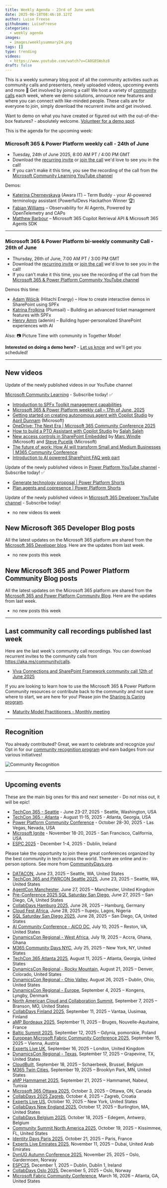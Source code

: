 ```yaml
---
title: Weekly Agenda - 23rd of June week
date: 2025-06-18T08:46:10.127Z
author: Luise Freese
githubname: LuiseFreese
categories:
  - weekly agenda
images:
  - images/weeklysummary24.png
tags: []
type: trending
videos:
  - https://www.youtube.com/watch?v=CA0G8SWshz8
draft: false
---
```


This is a weekly summary blog post of all the community activities such as community calls and presenters, newly uploaded videos, upcoming events and more 🚀
Get involved by joining a call! We host a variety of [community calls](https://aka.ms/community/calls) each week, where we demo solutions, announce new features and where you can connect with like-minded people. These calls are for everyone to join, simply download the recurrent invite and get involved. 

Want to demo on what you have created or figured out with the out-of-the-box features? - absolutely welcome. [Volunteer for a demo spot](https://aka.ms/community/request/demo).

This is the agenda for the upcoming week:

### Microsoft 365 & Power Platform weekly call - 24th of June

* Tuesday, 24th of June 2025, 8:00 AM PT / 4:00 PM GMT
* Download the [recurring invite](https://aka.ms/m365-dev-call) or [join the call](https://aka.ms/m365-dev-call-join) we'd love to see you in the call!
* If you can't make it this time, you see the recording of the call from the [Microsoft Community Learning YouTube channel](https://www.youtube.com/playlist?list=PLR9nK3mnD-OUQOW86tT5dkCRQAVGY7DlH)

Demos: 

* [Katerina Chernevskaya](https://www.linkedin.com/in/katerinachernevskaya/) (Awara IT) – Term Buddy - your AI-powered terminology assistant (PowerfulDevs Hackathon Winner 🏆)
* [Fabian Williams](https://www.linkedin.com/in/fabiangwilliams/) – Observability for AI Agents, Powered by OpenTelemetry and CAPs
* [Matthew Barbour](https://www.linkedin.com/in/matt-barbour-02702b1/) – Microsoft 365 Copilot Retrieval API & Microsoft 365 Agents SDK


---

### Microsoft 365 & Power Platform bi-weekly community Call - 26th of June


* Thursday, 26th of June, 7:00 AM PT / 3:00 PM GMT
* Download the [recurring invite](https://aka.ms/spdev-sig-call) or [join the call](https://aka.ms/spdev-sig-call-join) we'd love to see you in the call!
* If you can't make it this time, you see the recording of the call from the [Microsoft 365 & Power Platform Community YouTube channel](https://www.youtube.com/watch?v=gAqUr9wa2_0&list=PLR9nK3mnD-OURfm5Ypu-wK52cxBv_gXCA)

Demos this time:

* [Adam Wójcik](https://www.linkedin.com/in/adam-w%C3%B3jcik-9b7777a6/) (Hitachi Energy) –  How to create interactive demos in SharePoint using SPFx
* [Katrina Frolkina](https://www.linkedin.com/in/katrinafrolkina/) (Plumsail) – Building an advanced ticket management features with SPFx
* [Henry Amm](https://www.linkedin.com/in/henryamm/) (adenin) – Building hyper-personalized SharePoint experiences with AI


Also: 📷 Picture Time with community in Together Mode!

**Interested on doing a demo here?** - [Let us know](https://aka.ms/community/request/demo) and we'll get you scheduled!

---

## New videos 

Update of the newly published videos in our YouTube channel 

[Microsoft Community Learning](https://www.youtube.com/@MicrosoftCommunityLearning) - Subscribe today! ✅

* [Introduction to SPFx Toolkit management capabilities](https://www.youtube.com/watch?v=NyH7ATaEKRI&pp=0gcJCb4JAYcqIYzv)
* [Microsoft 365 & Power Platform weekly call – 17th of June, 2025](https://www.youtube.com/watch?v=n11c16yKLeM)
* [Getting started on creating autonomous agent with Copilot Studio](https://www.youtube.com/watch?v=Sv8SOUBg2-E) by [April Dunnam](https://www.linkedin.com/in/aprildunnam/) (Microsoft)
* [OneDrive: The Next Era | Microsoft 365 Community Conference 2025](https://www.youtube.com/watch?v=jk33Y6ZdBWA)
* [How to build a PTO Assistant with Copilot Studio](https://www.youtube.com/watch?v=ZoSXtuD_PKc&pp=0gcJCb4JAYcqIYzv) by [Salah Saleh](https://www.linkedin.com/in/salah/)
* [New access controls in SharePoint Embedded](https://www.youtube.com/watch?v=uyEWJLXA-Zs) by [Marc Windle](https://www.linkedin.com/in/marc/) (Microsoft) and [Steve Pucelik](https://www.linkedin.com/in/stevepucelik/) (Microsoft)
* [The future of work: How AI will transform Small and Medium Businesses | M365 Community Conference](https://www.youtube.com/watch?v=QzFastLrJBA)
* [Introduction to AI powered SharePoint FAQ web part](https://www.youtube.com/watch?v=en35WoGXfMg)

Update of the newly published videos in [Power Platform YouTube channel](https://www.youtube.com/@mspowerplatform) - Subscribe today! ✅

* [Generate technology proposal | Power Platform Shorts](https://www.youtube.com/watch?v=J7pLBXeKmsY)
* [Plan agents and copresence | Power Platform Shorts](https://www.youtube.com/watch?v=-lnmoaDukk8)

Update of the newly published videos in [Microsoft 365 Developer YouTube channel](https://www.youtube.com/@Microsoft365Developer) - Subscribe today!

* no new videos tis week

## New Microsoft 365 Developer Blog posts

All the latest updates on the Microsoft 365 platform are shared from the [Microsoft 365 Developer blog](https://devblogs.microsoft.com/microsoft365dev/). Here are the updates from last week.


* no new posts this week


## New Microsoft 365 and Power Platform Community Blog posts

All the latest updates on the Microsoft 365 platform are shared from the [Microsoft 365 and Power Platform Community Blog](https://pnp.github.io/blog/). Here are the updates from last week.

* no new posts this week

---

## Last community call recordings published last week

Here are the last week's community call recordings. You can download recurrent invites to the community calls from https://aka.ms/community/calls.

* [Viva Connections and SharePoint Framework community call 12th of June 2025](https://www.youtube.com/watch?v=_R8HySsgc70)


If you are looking to learn how to use the Microsoft 365 & Power Platform Community resources or contribute back to the community and not sure where to start, we are here for you! Please join the [Sharing Is Caring program](https://pnp.github.io/sharing-is-caring/).

* [Maturity Model Practitioners - Monthly meeting](https://aka.ms/mm4m365/invite)

---

## Recognition

You already contributed? Great, we want to celebrate and recognize you! Opt in for our [community recognition program](https://pnp.github.io/recognitionprogram/) and earn badges from our various initiatives! 

![Community Recognition](../images/community-recognition-2025.png)

---

## Upcoming events

These are the main big ones for this and next semester - Do not miss out, it will be epic!


* [TechCon 365 - Seattle](https://www.techcon365.com/Seattle/) - June 23-27, 2025 - Seattle, Washington, USA
* [TechCon 365 - Atlanta](https://techcon365.com/Atlanta/) - August 11-15, 2025 - Atlanta, Georgia, USA
* [Power Platform Community Conference](https://powerplatformconf.com/) - October 28-30, 2025 - Las Vegas, Nevada, USA
* [Microsoft Ignite](https://ignite.microsoft.com/) - November 18-20, 2025 - San Francisco, California, USA
* [ESPC 2025](https://www.sharepointeurope.com/) - December 1-4, 2025 - Dublin, Ireland

Please take the opportunity to join these great conferences organized by the best community in tech across the world. There are online and in-person options. See more from [CommunityDays.org](https://www.communitydays.org/).

* [DATACON](https://www.communitydays.org/event/2025-06-23/datacon), June 23, 2025 – Seattle, WA, United States
* [TechCon 365 and PWRCON Seattle 2025](https://www.communitydays.org/event/2025-06-23/techcon-365-and-pwrcon-seattle-2025), June 23, 2025 – Seattle, WA, United States
* [AgentCon Manchester](https://www.communitydays.org/event/2025-06-27/agentcon-manchester), June 27, 2025 – Manchester, United Kingdom
* [Pre-Conference 2025 SQL Saturday San Diego](https://www.communitydays.org/event/2025-06-27/pre-conference-2025-sql-saturday-san-diego), June 27, 2025 – San Diego, CA, United States
* [CollabDays Hamburg 2025](https://www.communitydays.org/event/2025-06-28/collabdays-hamburg-2025), June 28, 2025 – Hamburg, Germany
* [Cloud Fest Africa](https://www.communitydays.org/event/2025-06-28/cloud-fest-africa), June 28, 2025 – Ilupeju, Lagos, Nigeria
* [SQL Saturday San Diego 2025](https://www.communitydays.org/event/2025-06-28/sql-saturday-san-diego-2025), June 28, 2025 – San Diego, CA, United States
* [AI Community Conference - AICO DC](https://www.communitydays.org/event/2025-07-10/ai-community-conference-aico-dc), July 10, 2025 – Reston, VA, United States
* [DynamicsCon Regional - West Africa](https://www.communitydays.org/event/2025-07-19/dynamicscon-regional-west-africa), July 19, 2025 – Accra, Ghana, Ghana
* [M365 Community Days NYC](https://www.communitydays.org/event/2025-07-25/m365-community-days-nyc), July 25, 2025 – New York, NY, United States
* [TechCon 365 Atlanta 2025](https://www.communitydays.org/event/2025-08-11/techcon-365-atlanta-2025), August 11, 2025 – Atlanta, Georgia, United States
* [DynamicsCon Regional - Rocky Mountain](https://www.communitydays.org/event/2025-08-21/dynamicscon-regional-rocky-mountain), August 21, 2025 – Denver, Colorado, United States
* [DynamicsCon Regional - Ohio Valley](https://www.communitydays.org/event/2025-08-26/dynamicscon-regional-ohio-valley), August 26, 2025 – Dublin, Ohio, United States
* [DynamicsCon Regional - Europe](https://www.communitydays.org/event/2025-09-04/dynamicscon-regional-europe), September 4, 2025 – Kongens, Lyngby, Denmark
* [North American Cloud and Collaboration Summit](https://www.communitydays.org/event/2025-09-07/north-american-cloud-and-collaboration-summit), September 7, 2025 – Branson, MO, United States
* [CollabDays Finland 2025](https://www.communitydays.org/event/2025-09-11/collabdays-finland-2025), September 11, 2025 – Vantaa, Uusimaa, Finland
* [aMP Bordeaux 2025](https://www.communitydays.org/event/2025-09-11/amp-bordeaux-2025), September 11, 2025 – Bruges, Nouvelle-Aquitaine, France
* [Baltic Summit 2025](https://www.communitydays.org/event/2025-09-12/baltic-summit-2025), September 12, 2025 – Gdynia, pomorskie, Poland
* [European Microsoft Fabric Community Conference 2025](https://www.communitydays.org/event/2025-09-15/european-microsoft-fabric-community-conference-2025), September 15, 2025 – Vienna, Austria
* [Experts Live UK](https://www.communitydays.org/event/2025-09-16/experts-live-uk), September 16, 2025 – London, United Kingdom
* [DynamicsCon Regional - Texas](https://www.communitydays.org/event/2025-09-17/dynamicscon-regional-texas), September 17, 2025 – Grapevine, TX, United States
* [CloudBuilt](https://www.communitydays.org/event/2025-09-18/cloudbuilt), September 18, 2025 – Schaerbeek, Brussel, Belgium
* [M365 Twin Cities](https://www.communitydays.org/event/2025-09-19/m365-twin-cities), September 19, 2025 – Brooklyn Park, MN, United States
* [aMP Hammamet 2025](https://www.communitydays.org/event/2025-09-21/amp-hammamet-2025), September 21, 2025 – Hammamet, Nabeul, Tunisia
* [Microsoft 365 Ottawa 2025](https://www.communitydays.org/event/2025-10-03/microsoft-365-ottawa-2025), October 3, 2025 – Ottawa, ON, Canada
* [CollabDays 2025 Zagreb](https://www.communitydays.org/event/2025-10-04/collabdays-2025-zagreb), October 4, 2025 – Zagreb, Croatia
* [Experts Live US](https://www.communitydays.org/event/2025-10-10/experts-live-us), October 10, 2025 – New York, United States
* [CollabDays New England 2025](https://www.communitydays.org/event/2025-10-17/collabdays-new-england-2025), October 17, 2025 – Burlington, MA, United States
* [CollabDays Belgium 2025](https://www.communitydays.org/event/2025-10-18/collabdays-belgium-2025), October 18, 2025 – Edegem, Antwerp, Belgium
* [Community Summit North America 2025](https://www.communitydays.org/event/2025-10-19/community-summit-north-america-2025), October 19, 2025 – Kissimmee, FL, United States
* [Identity Days Paris 2025](https://www.communitydays.org/event/2025-10-21/identity-days-paris-2025), October 21, 2025 – Paris, France
* [Experts Live Emirates 2025](https://www.communitydays.org/event/2025-11-11/experts-live-emirates-2025), November 11, 2025 – Dubai, United Arab Emirates
* [DynUG Autumn Conference 2025](https://www.communitydays.org/event/2025-11-25/dynug-autumn-conference-2025), November 25, 2025 – Oslo, Gardermoen, Norway
* [ESPC25](https://www.communitydays.org/event/2025-12-01/espc25), December 1, 2025 – Dublin, Dublin 1, Ireland
* [CollabDays Oslo 2025](https://www.communitydays.org/event/2025-12-05/collabdays-oslo-2025), December 5, 2025 – Oslo, Norway
* [Microsoft Fabric Community Conference](https://www.communitydays.org/event/2026-03-16/microsoft-fabric-community-conference), March 16, 2026 – Atlanta, GA, United States
